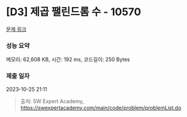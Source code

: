 # [D3] 제곱 팰린드롬 수 - 10570 

[문제 링크](https://swexpertacademy.com/main/code/problem/problemDetail.do?contestProbId=AXO72aaqPrcDFAXS) 

### 성능 요약

메모리: 62,608 KB, 시간: 192 ms, 코드길이: 250 Bytes

### 제출 일자

2023-10-25 21:11



> 출처: SW Expert Academy, https://swexpertacademy.com/main/code/problem/problemList.do